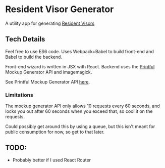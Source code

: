 # Resident Visor Generator

A utility app for generating [Resident Visors](https://instagram.com/residentvisor)

## Tech Details

Feel free to use ES6 code. Uses Webpack+Babel to build front-end and Babel to build the backend.

Front-end wizard is written in JSX with React. Backend uses the [Printful](https://www.printful.com)
Mockup Generator API and imagemagick.

See Printful Mockup Generator API [here](https://www.printful.com/docs/generator).

### Limitations

The mockup generator API only allows 10 requests every 60 seconds, and locks you out after 60
seconds when you exceed that, so cool it on the requests.

Could possibly get around this by using a queue, but this isn't meant for public consumption for now,
so get to that later.

## TODO:

- Probably better if I used React Router